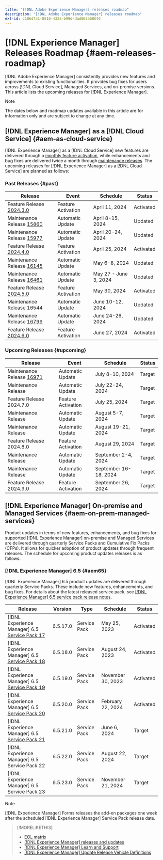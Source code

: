 ```yaml
---
title: "[!DNL Adobe Experience Manager] releases roadmap"
description: "[!DNL Adobe Experience Manager] releases roadmap"
exl-id: c106d7a1-8810-4328-b99d-dad862a50640
---
```


# [!DNL Experience Manager] Releases Roadmap {#aem-releases-roadmap}

[!DNL Adobe Experience Manager] consistently provides new features and improvements to existing functionalities. It provides bug fixes for users across [!DNL Cloud Service], Managed Services, and on-premise versions. This article lists the upcoming releases for [!DNL Experience Manager].

>[!NOTE]
>
>The dates below and roadmap updates available in this article are for information only and are subject to change at any time.

## [!DNL Experience Manager] as a [!DNL Cloud Service] {#aem-as-cloud-service}

[!DNL Experience Manager] as a [!DNL Cloud Service] new features are delivered through a [monthly feature activation](https://experienceleague.adobe.com/en/docs/experience-manager-cloud-service/content/release-notes/release-notes/release-notes-current), while enhancements and bug fixes are delivered twice a month through [maintenance releases](https://experienceleague.adobe.com/en/docs/experience-manager-cloud-service/content/release-notes/maintenance/latest).
The upcoming releases for [!DNL Experience Manager] as a [!DNL Cloud Service] are planned as follows:

### Past Releases {#past}

| Release |Event |Schedule |Status |
|---|---|---|---|
| Feature Release [2024.3.0](https://experienceleague.adobe.com/en/docs/experience-manager-cloud-service/content/release-notes/release-notes/2024/release-notes-2024-3-0) |Feature Activation|April 11, 2024 |Activated|
| Maintenance Release [15860](https://experienceleague.adobe.com/en/docs/experience-manager-cloud-service/content/release-notes/maintenance/2024/2024-3-0#release-15860)|Automatic Update|April 8-15, 2024|Updated|
| Maintenance Release [15977](https://experienceleague.adobe.com/en/docs/experience-manager-cloud-service/content/release-notes/maintenance/2024/2024-4-0#release-15977)|Automatic Update|April 20-24, 2024|Updated|
| Feature Release [2024.4.0](https://experienceleague.adobe.com/en/docs/experience-manager-cloud-service/content/release-notes/release-notes/2024/release-notes-2024-4-0) |Feature Activation|April 25, 2024 |Activated|
| Maintenance Release [16145](https://experienceleague.adobe.com/en/docs/experience-manager-cloud-service/content/release-notes/maintenance/2024/2024-5-0#release-16145)|Automatic Update|May 6-8, 2024|Updated|
| Maintenance Release [16461](https://experienceleague.adobe.com/en/docs/experience-manager-cloud-service/content/release-notes/maintenance/2024/2024-5-0#release-16461)|Automatic Update|May 27 - June 3, 2024|Updated|
| Feature Release [2024.5.0](https://experienceleague.adobe.com/en/docs/experience-manager-cloud-service/content/release-notes/release-notes/2024/release-notes-2024-5-0) |Feature Activation|May 30, 2024 |Activated|
| Maintenance Release [16544](https://experienceleague.adobe.com/en/docs/experience-manager-cloud-service/content/release-notes/maintenance/2024/2024-6-0#release-16544)|Automatic Update|June 10-12, 2024|Updated|
| Maintenance Release [16799](https://experienceleague.adobe.com/en/docs/experience-manager-cloud-service/content/release-notes/maintenance/2024/2024-6-0#release-16799)|Automatic Update|June 24-26, 2024|Updated|
| Feature Release [2024.6.0](https://experienceleague.adobe.com/en/docs/experience-manager-cloud-service/content/release-notes/release-notes/release-notes-current) |Feature Activation|June 27, 2024 |Activated|

### Upcoming Releases {#upcoming}

| Release |Event |Schedule |Status |
|---|---|---|---|
| Maintenance Release [16971](https://experienceleague.adobe.com/en/docs/experience-manager-cloud-service/content/release-notes/maintenance/latest)|Automatic Update|July 8-10, 2024|Target|
| Maintenance Release|Automatic Update|July 22-24, 2024|Target|
| Feature Release 2024.7.0 |Feature Activation|July 25, 2024 |Target|
| Maintenance Release|Automatic Update|August 5-7, 2024|Target|
| Maintenance Release|Automatic Update|August 19-21, 2024|Target|
| Feature Release 2024.8.0 |Feature Activation|August 29, 2024 |Target|
| Maintenance Release|Automatic Update|September 2-4, 2024|Target|
| Maintenance Release|Automatic Update|September 16-18, 2024|Target|
| Feature Release 2024.9.0 |Feature Activation|September 26, 2024 |Target|

## [!DNL Experience Manager] On-premise and Managed Services {#aem-on-prem-managed-services}

Product updates in terms of new features, enhancements, and bug fixes for supported [!DNL Experience Manager] on-premise and Managed Services are delivered through quarterly Service Packs and Cumulative Fix Packs (CFPs). It allows for quicker adoption of product updates through frequent releases. The schedule for upcoming product updates releases is as follows.

### [!DNL Experience Manager] 6.5 {#aem65}

[!DNL Experience Manager] 6.5 product updates are delivered through quarterly Service Packs. These include new features, enhancements, and bug fixes. For details about the latest released service pack, see [[!DNL Experience Manager] 6.5 service pack release notes](https://experienceleague.adobe.com/en/docs/experience-manager-65/content/release-notes/release-notes).

| Release | Version | Type | Schedule | Status |
|---|---|---|---|---|
| [!DNL Experience Manager] 6.5 [Service Pack 17](https://experienceleague.adobe.com/en/docs/experience-manager-65/content/release-notes/service-pack/6-5-17) |6.5.17.0 | Service Pack | May 25, 2023 | Activated |
| [!DNL Experience Manager] 6.5 [Service Pack 18](https://experienceleague.adobe.com/en/docs/experience-manager-65/content/release-notes/service-pack/6-5-18) |6.5.18.0 | Service Pack | August 24, 2023 | Activated |
| [!DNL Experience Manager] 6.5 [Service Pack 19](https://experienceleague.adobe.com/en/docs/experience-manager-65/content/release-notes/service-pack/6-5-19) |6.5.19.0 | Service Pack | November 30, 2023 | Activated |
| [!DNL Experience Manager] 6.5 [Service Pack 20](https://experienceleague.adobe.com/en/docs/experience-manager-65/content/release-notes/service-pack/6-5-20)|6.5.20.0 | Service Pack | February 22, 2024 | Activated |
| [!DNL Experience Manager] 6.5 [Service Pack 21](https://experienceleague.adobe.com/en/docs/experience-manager-65/content/release-notes/release-notes) |6.5.21.0 | Service Pack | June 6, 2024 | Target |
| [!DNL Experience Manager] 6.5 Service Pack 22 |6.5.22.0 | Service Pack | August 22, 2024 | Target |
| [!DNL Experience Manager] 6.5 Service Pack 23 |6.5.23.0 | Service Pack | November 21, 2024 | Target |

>[!NOTE]
>
>[!DNL Experience Manager] Forms releases the add-on packages one week after the scheduled [!DNL Experience Manager] Service Pack release date.

>[!MORELIKETHIS]
>
>* [EOL matrix](https://helpx.adobe.com/support/programs/eol-matrix.html)
>* [[!DNL Experience Manager] releases and updates](https://experienceleague.adobe.com/en/docs/experience-manager-release-information/aem-release-updates/aem-releases-updates)
>* [[!DNL Experience Manager] Learn and Support](https://experienceleague.adobe.com/en/docs/experience-manager-cloud-service)
>* [[!DNL Experience Manager] Update Release Vehicle Definitions](/help/using/update-release-vehicle-definitions.md)
